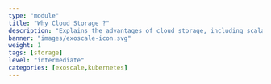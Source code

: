 ```yaml
---
type: "module"
title: "Why Cloud Storage ?"
description: "Explains the advantages of cloud storage, including scalability, accessibility, durability, and cost efficiency."
banner: "images/exoscale-icon.svg"
weight: 1
tags: [storage]
level: "intermediate"
categories: [exoscale,kubernetes]
---
```

